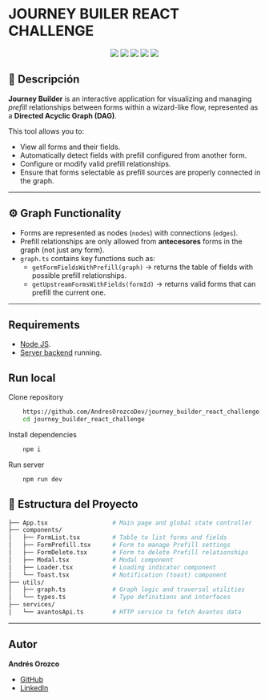 # JOURNEY BUILER REACT CHALLENGE

<p align="center">
    <img src="https://img.shields.io/badge/React-19.1.0-20232a?logo=react&logoColor=%2361DAFB" />
    <img src="https://img.shields.io/badge/Node.js-20.11.1-6DA55F?logo=node.js&logoColor=white" />
    <img src="https://img.shields.io/badge/Vite-7.0.0-646CFF?logo=vite&logoColor=white" />
    <img src="https://img.shields.io/badge/Tailwind_CSS-4.1.11-38B2AC?logo=tailwind-css&logoColor=white" />
    <img src="https://img.shields.io/badge/TypeScript-5.8.3-007ACC?logo=typescript&logoColor=white" />
</p>

## 🧠 Descripción

**Journey Builder** is an interactive application for visualizing and managing *prefill* relationships between forms within a wizard-like flow, represented as a **Directed Acyclic Graph (DAG)**.

This tool allows you to:

- View all forms and their fields.
- Automatically detect fields with prefill configured from another form.
- Configure or modify valid prefill relationships.
- Ensure that forms selectable as prefill sources are properly connected in the graph.

---

## ⚙️ Graph Functionality

- Forms are represented as nodes (`nodes`) with connections (`edges`).
- Prefill relationships are only allowed from **antecesores** forms in the graph (not just any form).
- `graph.ts` contains key functions such as:
  - `getFormFieldsWithPrefill(graph)` → returns the table of fields with possible prefill relationships.
  - `getUpstreamFormsWithFields(formId)` → returns valid forms that can prefill the current one.

---

## Requirements

- [Node JS](https://nodejs.org/es).
- [Server backend]() running.

## Run local

Clone repository
```bash
    https://github.com/AndresOrozcoDev/journey_builder_react_challenge.git
    cd journey_builder_react_challenge
```

Install dependencies
```bash
    npm i
```

Run server
```bash
    npm run dev
```

## 📁 Estructura del Proyecto

```bash
├── App.tsx                  # Main page and global state controller
├── components/
│   ├── FormList.tsx         # Table to list forms and fields
│   ├── FormPrefill.tsx      # Form to manage Prefill settings
│   ├── FormDelete.tsx       # Form to delete Prefill relationships
│   ├── Modal.tsx            # Modal component
│   ├── Loader.tsx           # Loading indicator component
│   └── Toast.tsx            # Notification (toast) component
├── utils/
│   ├── graph.ts             # Graph logic and traversal utilities
│   └── types.ts             # Type definitions and interfaces
├── services/
│   └── avantosApi.ts        # HTTP service to fetch Avantos data
```

---

## Autor

**Andrés Orozco**

- [GitHub](https://github.com/AndresOrozcoDev)
- [LinkedIn](https://www.linkedin.com/in/andresorozcodev/)